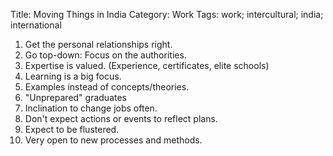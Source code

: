 Title: Moving Things in India
Category: Work
Tags: work; intercultural; india; international

1. Get the personal relationships right.
2. Go top-down: Focus on the authorities.
3. Expertise is valued. (Experience, certificates, elite schools)
3. Learning is a big focus.
4. Examples instead of concepts/theories.
5. "Unprepared" graduates
6. Inclination to change jobs often.
7. Don't expect actions or events to reflect plans.
8. Expect to be flustered.
9. Very open to new processes and methods.
